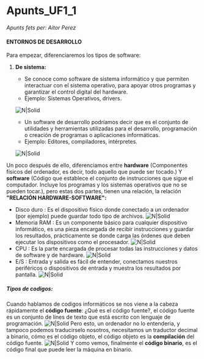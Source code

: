 # Apunts_UF1_1
_Apunts fets per: Aitor Perez_
#### ENTORNOS DE DESARROLLO
Para empezar, diferenciaremos los tipos de software:
1. **De sistema:**
    * Se conoce como software de sistema informático y que permiten interactuar con el sistema operativo, para apoyar otros programas y garantizar el control digital del hardware.
    * Ejemplo: Sistemas Operativos, drivers.
    
    ![N|Solid](https://cookie.hardwaresfera.com/uploads/2019/12/definicion-de-software-sistema-apple-linux-windows-android.jpg)
    
    * Un software de desarrollo podríamos decir que es el conjunto de utilidades y herramientas utilizadas para el desarrollo, programación o creación de programas o aplicaciones informáticas.
    * Ejemplo: Editores, compiladores, intérpretes.

    ![N|Solid](https://www.condesi.pe/wp-content/uploads/2020/02/desarrollo-a-la-medida11.jpg)
    
Un poco después de ello, diferenciamos entre **hardware** (Componentes físicos del ordenador, es decir, todo aquello que puede ser tocado.) Y **software** (Código que establece el conjunto de instrucciones que sigue el computador. Incluye los programas y los sistemas operativos que no se pueden tocar.), pero estas dos partes, tienen una relación, la relación **"RELACIÓN HARDWARE-SOFTWARE":**
* Disco duro : Es el dispositivo físico donde conectado a un ordenador (por ejemplo) puede guardar todo tipo de archivos.
    ![N|Solid](https://www.faq-mac.com/wp-content/uploads/2012/01/hdd_256_35631_640.jpg)
* Memoria RAM : Es un componente básico para cualquier dispositivo informático, es una pieza encargada de recibir instrucciones y guardar los resultados, prácticamente se donde carga las órdenes que deben ejecutar los dispositivos como el procesador.
    ![N|Solid](https://www.womovil.com/wp-content/uploads/2020/06/1001201914324111992-256x256.jpg)
* CPU : Es la parte encargada de procesar todas las instrucciones y datos de software y de hardware.
    ![N|Solid](https://pngimg.com/uploads/cpu/cpu_PNG59.png)
* E/S : Entrada y salida es fácil de entender, conectamos nuestros periféricos o dispositivos de entrada y muestra los resultados por pantalla.
    ![N|Solid](https://www.dimm.com.uy/imgs/productos/productos31_37149.jpg)

##### Tipos de codigos:
Cuando hablamos de codigos informáticos se nos viene a la cabeza rápidamente el **código fuente**: ¿Qué es el código  fuente?, el código fuente es un conjunto de línes de texto que está escrito con lenguaje de programación.
![N|Solid](https://www.ionos.es/digitalguide/fileadmin/DigitalGuide/Teaser/quellcode-t.jpg)
Pero esto, un ordenador no lo entenderia, y tampoco podemos traducirselo nosotros, necesitamos un traductor decimal a binario, cómo es el código objeto, el código objeto es la **compilación** del código fuente.
![N|Solid](https://sites.google.com/site/programacion4esotecnofelix/_/rsrc/1479122562824/home/codigos.jpg)
Y como vemos, finalmente el **código binario**, es el código final que puede leer la máquina en binario.

